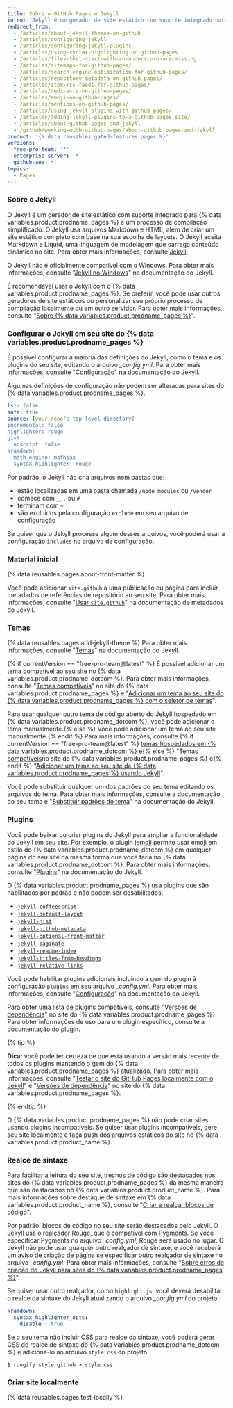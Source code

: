 ```yaml
---
title: Sobre o GitHub Pages e Jekyll
intro: 'Jekyll é um gerador de site estático com suporte integrado para {% data variables.product.prodname_pages %}.'
redirect_from:
  - /articles/about-jekyll-themes-on-github
  - /articles/configuring-jekyll
  - /articles/configuring-jekyll-plugins
  - /articles/using-syntax-highlighting-on-github-pages
  - /articles/files-that-start-with-an-underscore-are-missing
  - /articles/sitemaps-for-github-pages/
  - /articles/search-engine-optimization-for-github-pages/
  - /articles/repository-metadata-on-github-pages/
  - /articles/atom-rss-feeds-for-github-pages/
  - /articles/redirects-on-github-pages/
  - /articles/emoji-on-github-pages/
  - /articles/mentions-on-github-pages/
  - /articles/using-jekyll-plugins-with-github-pages/
  - /articles/adding-jekyll-plugins-to-a-github-pages-site/
  - /articles/about-github-pages-and-jekyll
  - /github/working-with-github-pages/about-github-pages-and-jekyll
product: '{% data reusables.gated-features.pages %}'
versions:
  free-pro-team: '*'
  enterprise-server: '*'
  github-ae: '*'
topics:
  - Pages
---
```


### Sobre o Jekyll

O Jekyll é um gerador de site estático com suporte integrado para {% data variables.product.prodname_pages %} e um processo de compilação simplificado. O Jekyll usa arquivos Markdown e HTML, além de criar um site estático completo com base na sua escolha de layouts. O Jekyll aceita Markdown e Liquid, uma linguagem de modelagem que carrega conteúdo dinâmico no site. Para obter mais informações, consulte [Jekyll](https://jekyllrb.com/).

O Jekyll não é oficialmente compatível com o Windows. Para obter mais informações, consulte "[Jekyll no Windows](http://jekyllrb.com/docs/windows/#installation)" na documentação do Jekyll.

É recomendável usar o Jekyll com o {% data variables.product.prodname_pages %}. Se preferir, você pode usar outros geradores de site estáticos ou personalizar seu próprio processo de compilação localmente ou em outro servidor. Para obter mais informações, consulte "[Sobre {% data variables.product.prodname_pages %}](/articles/about-github-pages#static-site-generators)".

### Configurar o Jekyll em seu site do {% data variables.product.prodname_pages %}

É possível configurar a maioria das definições do Jekyll, como o tema e os plugins do seu site, editando o arquivo *_config.yml*. Para obter mais informações, consulte "[Configuração](https://jekyllrb.com/docs/configuration/)" na documentação do Jekyll.

Algumas definições de configuração não podem ser alteradas para sites do {% data variables.product.prodname_pages %}.

```yaml
lsi: false
safe: true
source: [your repo's top level directory]
incremental: false
highlighter: rouge
gist:
  noscript: false
kramdown:
  math_engine: mathjax
  syntax_highlighter: rouge
```

Por padrão, o Jekyll não cria arquivos nem pastas que:
- estão localizadas em uma pasta chamada `/node_modules` ou `/vendor`
- comece com `_`, `.` ou `#`
- terminam com `~`
- são excluídos pela configuração `exclude` em seu arquivo de configuração

Se quiser que o Jekyll processe algum desses arquivos, você poderá usar a configuração `includes` no arquivo de configuração.

### Material inicial

{% data reusables.pages.about-front-matter %}

Você pode adicionar `site.github` a uma publicação ou página para incluir metadados de referências de repositório ao seu site. Para obter mais informações, consulte "[Usar `site.github`](https://jekyll.github.io/github-metadata/site.github/)" na documentação de metadados do Jekyll.

### Temas

{% data reusables.pages.add-jekyll-theme %} Para obter mais informações, consulte "[Temas](https://jekyllrb.com/docs/themes/)" na documentação do Jekyll.

{% if currentVersion == "free-pro-team@latest" %}
É possível adicionar um tema compatível ao seu site no {% data variables.product.prodname_dotcom %}. Para obter mais informações, consulte "[Temas compatíveis](https://pages.github.com/themes/)" no site do {% data variables.product.prodname_pages %} e "[Adicionar um tema ao seu site do {% data variables.product.prodname_pages %} com o seletor de temas](/articles/adding-a-theme-to-your-github-pages-site-with-the-theme-chooser)".

Para usar qualquer outro tema de código aberto do Jekyll hospedado em {% data variables.product.prodname_dotcom %}, você pode adicionar o tema manualmente.{% else %} Você pode adicionar um tema ao seu site manualmente.{% endif %} Para mais informações, consulte {% if currentVersion == "free-pro-team@latest" %} [temas hospedados em {% data variables.product.prodname_dotcom %}](https://github.com/topics/jekyll-theme) e{% else %} "[Temas compatíveis](https://pages.github.com/themes/)no site de {% data variables.product.prodname_pages %} e{% endif %} "[Adicionar um tema ao seu site de {% data variables.product.prodname_pages %} usando Jekyll](/articles/adding-a-theme-to-your-github-pages-site-using-jekyll)".

Você pode substituir qualquer um dos padrões do seu tema editando os arquivos do tema. Para obter mais informações, consulte a documentação do seu tema e "[Substituir padrões do tema](https://jekyllrb.com/docs/themes/#overriding-theme-defaults)" na documentação do Jekyll.

### Plugins

Você pode baixar ou criar plugins do Jekyll para ampliar a funcionalidade do Jekyll em seu site. Por exemplo, o plugin [jemoji](https://github.com/jekyll/jemoji) permite usar emoji em estilo do {% data variables.product.prodname_dotcom %} em qualquer página do seu site da mesma forma que você faria no {% data variables.product.prodname_dotcom %}. Para obter mais informações, consulte "[Plugins](https://jekyllrb.com/docs/plugins/)" na documentação do Jekyll.

O {% data variables.product.prodname_pages %} usa plugins que são habilitados por padrão e não podem ser desabilitados:
- [`jekyll-coffeescript`](https://github.com/jekyll/jekyll-coffeescript)
- [`jekyll-default-layout`](https://github.com/benbalter/jekyll-default-layout)
- [`jekyll-gist`](https://github.com/jekyll/jekyll-gist)
- [`jekyll-github-metadata`](https://github.com/jekyll/github-metadata)
- [`jekyll-optional-front-matter`](https://github.com/benbalter/jekyll-optional-front-matter)
- [`jekyll-paginate`](https://github.com/jekyll/jekyll-paginate)
- [`jekyll-readme-index`](https://github.com/benbalter/jekyll-readme-index)
- [`jekyll-titles-from-headings`](https://github.com/benbalter/jekyll-titles-from-headings)
- [`jekyll-relative-links`](https://github.com/benbalter/jekyll-relative-links)

Você pode habilitar plugins adicionais incluindo a gem do plugin à configuração `plugins` em seu arquivo *_config.yml*. Para obter mais informações, consulte "[Configuração](https://jekyllrb.com/docs/configuration/)" na documentação do Jekyll.

Para obter uma lista de plugins compatíveis, consulte "[Versões de dependência](https://pages.github.com/versions/)" no site do {% data variables.product.prodname_pages %}.  Para obter informações de uso para um plugin específico, consulte a documentação do plugin.

{% tip %}

**Dica:** você pode ter certeza de que está usando a versão mais recente de todos os plugins mantendo o gem do {% data variables.product.prodname_pages %} atualizado. Para obter mais informações, consulte "[Testar o site do GitHub Pages localmente com o Jekyll](/articles/testing-your-github-pages-site-locally-with-jekyll#updating-the-github-pages-gem)" e "[Versões de dependência](https://pages.github.com/versions/)" no site do {% data variables.product.prodname_pages %}.

{% endtip %}

O {% data variables.product.prodname_pages %} não pode criar sites usando plugins incompatíveis. Se quiser usar plugins incompatíveis, gere seu site localmente e faça push dos arquivos estáticos do site no {% data variables.product.product_name %}.

### Realce de sintaxe

Para facilitar a leitura do seu site, trechos de código são destacados nos sites do {% data variables.product.prodname_pages %} da mesma maneira que são destacados no {% data variables.product.product_name %}. Para mais informações sobre destaque de sintaxe em {% data variables.product.product_name %}, consulte "[Criar e realçar blocos de código](/articles/creating-and-highlighting-code-blocks)".

Por padrão, blocos de código no seu site serão destacados pelo Jekyll. O Jekyll usa o realçador [Rouge](https://github.com/jneen/rouge), que é compatível com [Pygments](http://pygments.org/). Se você especificar Pygments no arquivo *_config.yml*, Rouge será usado no lugar. O Jekyll não pode usar qualquer outro realçador de sintaxe, e você receberá um aviso de criação de página se especificar outro realçador de sintaxe no arquivo *_config.yml*. Para obter mais informações, consulte "[Sobre erros de criação do Jekyll para sites do {% data variables.product.prodname_pages %}](/articles/about-jekyll-build-errors-for-github-pages-sites)".

Se quiser usar outro realçador, como `highlight.js`, você deverá desabilitar o realce da sintaxe do Jekyll atualizando o arquivo *_config.yml* do projeto.

```yaml
kramdown:
  syntax_highlighter_opts:
    disable : true
```

Se o seu tema não incluir CSS para realce da sintaxe, você poderá gerar CSS de realce de sintaxe do {% data variables.product.prodname_dotcom %} e adicioná-lo ao arquivo `style.css` do projeto.

```shell
$ rougify style github > style.css
```

### Criar site localmente

{% data reusables.pages.test-locally %}

